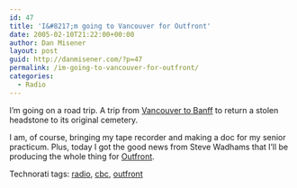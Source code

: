 ```yaml
---
id: 47
title: 'I&#8217;m going to Vancouver for Outfront'
date: 2005-02-10T21:22:00+00:00
author: Dan Misener
layout: post
guid: http://danmisener.com/?p=47
permalink: /im-going-to-vancouver-for-outfront/
categories:
  - Radio
---
```

I&#8217;m going on a road trip. A trip from [Vancouver to Banff](http://maps.google.com/maps?q=from%20vancouver%2C%20bc%20to%20banff%2C%20ab) to return a stolen headstone to its original cemetery.

I am, of course, bringing my tape recorder and making a doc for my senior practicum. Plus, today I got the good news from Steve Wadhams that I&#8217;ll be producing the whole thing for [Outfront](http://www.cbc.ca/outfront/).

Technorati tags: [radio](http://www.technorati.com/tag/radio), [cbc](http://www.technorati.com/tag/cbc), <a href="http://technorati.com/tag/outfront" rel="tag">outfront</a>